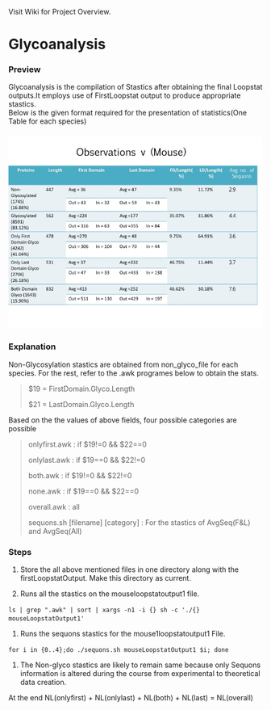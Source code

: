 Visit Wiki for Project Overview.

# Glycoanalysis

### Preview

Glycoanalysis is the compilation of Stastics after obtaining the final Loopstat outputs.It employs use of FirstLoopstat output to produce appropriate stastics.  
Below is the given format required for the presentation of statistics\(One Table for each species\) 

### ![](/assets/table.jpg)

### Explanation

Non-Glycosylation stastics are obtained from non\_glyco\_file for each species. For the rest, refer to the .awk programes below to obtain the stats.

> $19 = FirstDomain.Glyco.Length
>
> $21 = LastDomain.Glyco.Length

Based on the the values of above fields, four possible categories are possible

> onlyfirst.awk : if $19!=0 && $22==0
>
> onlylast.awk : if $19==0 && $22!=0
>
> both.awk : if $19!=0 && $22!=0
>
> none.awk : if $19==0 && $22==0
>
> overall.awk : all
>
> sequons.sh \[filename\] \[category\] : For the stastics of AvgSeq\(F&L\) and AvgSeq\(All\)

### Steps

1. Store the all above mentioned files in one directory along with the firstLoopstatOutput. Make this directory as current.

2. Runs all the stastics on the mouseloopstatoutput1 file.

`ls | grep ".awk" | sort | xargs -n1 -i {} sh -c './{} mouseLoopstatOutput1'`

1. Runs the sequons stastics for the mouse1loopstatoutput1 File.

`for i in {0..4};do ./sequons.sh mouseLoopstatOutput1 $i; done`

1. The Non-glyco stastics are likely to remain same because only Sequons information is altered during the course from experimental to theoretical data creation.

At the end NL\(onlyfirst\) + NL\(onlylast\) + NL\(both\) + NL\(last\) = NL\(overall\)


